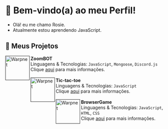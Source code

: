 # 🍂 Bem-vindo(a) ao meu Perfil!
- Olá! eu me chamo Rosie.
- Atualmente estou aprendendo JavaScript.

## 🍁 Meus Projetos

[<img align="left" height="76px" width="76px" alt="Warpnet" src="https://i.imgur.com/Ov9xWVf.png"/>]()
**ZoomBOT** \
Linguagens & Tecnologias: `JavaScript`, `Mongoose`, `Discord.js`\
Clique [aqui](https://google.com) para mais informações.
<br>
<br>
[<img align="left" height="76px" width="76px" alt="Warpnet" src="https://i.imgur.com/0RwZcG3.png"/>]()
**Tic-tac-toe** \
Linguagens & Tecnologias: `JavaScript`\
Clique [aqui](https://google.com) para mais informações.
<br/>
<br>
[<img align="left" height="76px" width="76px" alt="Warpnet" src="https://i.imgur.com/lewFPAX.png"/>]()
**BrowserGame** \
Linguagens & Tecnologias: `JavaScript`, `HTML`, `CSS`\
Clique [aqui](https://google.com) para mais informações.
<br/>
